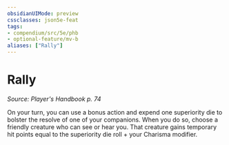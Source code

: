 ```yaml
---
obsidianUIMode: preview
cssclasses: json5e-feat
tags:
- compendium/src/5e/phb
- optional-feature/mv-b
aliases: ["Rally"]
---
```

# Rally
*Source: Player's Handbook p. 74*  

On your turn, you can use a bonus action and expend one superiority die to bolster the resolve of one of your companions. When you do so, choose a friendly creature who can see or hear you. That creature gains temporary hit points equal to the superiority die roll + your Charisma modifier.